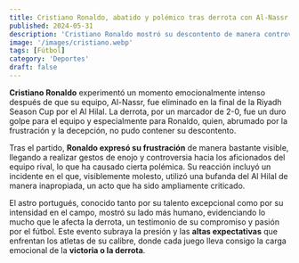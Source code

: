 ```yaml
---
title: Cristiano Ronaldo, abatido y polémico tras derrota con Al-Nassr
published: 2024-05-31
description: 'Cristiano Ronaldo mostró su descontento de manera controvertida después de perder la final con Al-Nassr'
image: '/images/cristiano.webp'
tags: [Fútbol]
category: 'Deportes'
draft: false 
---
```

**Cristiano Ronaldo** experimentó un momento emocionalmente intenso después de que su equipo, Al-Nassr, fue eliminado en la final de la Riyadh Season Cup por el Al Hilal. La derrota, por un marcador de 2-0, fue un duro golpe para el equipo y especialmente para Ronaldo, quien, abrumado por la frustración y la decepción, no pudo contener su descontento.

Tras el partido, **Ronaldo expresó su frustración** de manera bastante visible, llegando a realizar gestos de enojo y controversia hacia los aficionados del equipo rival, lo que ha causado cierta polémica. Su reacción incluyó un incidente en el que, visiblemente molesto, utilizó una bufanda del Al Hilal de manera inapropiada, un acto que ha sido ampliamente criticado.

El astro portugués, conocido tanto por su talento excepcional como por su intensidad en el campo, mostró su lado más humano, evidenciando lo mucho que le afecta la derrota, un testimonio de su compromiso y pasión por el fútbol. Este evento subraya la presión y las **altas expectativas** que enfrentan los atletas de su calibre, donde cada juego lleva consigo la carga emocional de la **victoria o la derrota**.
